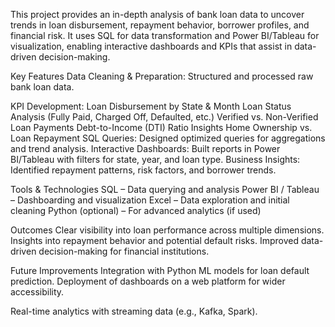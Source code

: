 This project provides an in-depth analysis of bank loan data to uncover trends in loan disbursement, repayment behavior, borrower profiles, and financial risk. It uses SQL for data transformation and Power BI/Tableau for visualization, enabling interactive dashboards and KPIs that assist in data-driven decision-making.

Key Features
Data Cleaning & Preparation: Structured and processed raw bank loan data.

KPI Development:
Loan Disbursement by State & Month
Loan Status Analysis (Fully Paid, Charged Off, Defaulted, etc.)
Verified vs. Non-Verified Loan Payments
Debt-to-Income (DTI) Ratio Insights
Home Ownership vs. Loan Repayment
SQL Queries: Designed optimized queries for aggregations and trend analysis.
Interactive Dashboards: Built reports in Power BI/Tableau with filters for state, year, and loan type.
Business Insights: Identified repayment patterns, risk factors, and borrower trends.

Tools & Technologies
SQL – Data querying and analysis
Power BI / Tableau – Dashboarding and visualization
Excel – Data exploration and initial cleaning
Python (optional) – For advanced analytics (if used)

Outcomes
Clear visibility into loan performance across multiple dimensions.
Insights into repayment behavior and potential default risks.
Improved data-driven decision-making for financial institutions.

Future Improvements
Integration with Python ML models for loan default prediction.
Deployment of dashboards on a web platform for wider accessibility.

Real-time analytics with streaming data (e.g., Kafka, Spark).
